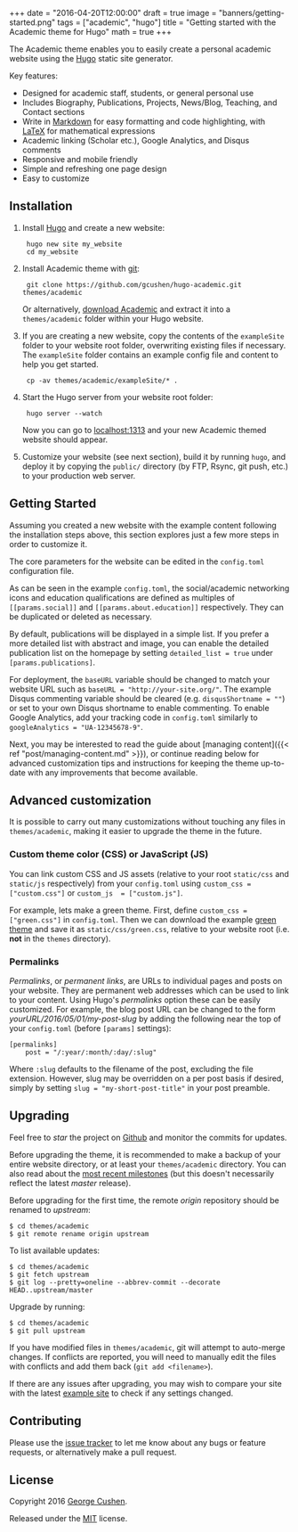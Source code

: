 +++
date = "2016-04-20T12:00:00"
draft = true
image = "banners/getting-started.png"
tags = ["academic", "hugo"]
title = "Getting started with the Academic theme for Hugo"
math = true
+++

The Academic theme enables you to easily create a personal academic website using the [Hugo](https://gohugo.io) static site generator.

Key features:

- Designed for academic staff, students, or general personal use
- Includes Biography, Publications, Projects, News/Blog, Teaching, and Contact sections
- Write in [Markdown](https://github.com/adam-p/markdown-here/wiki/Markdown-Cheatsheet) for easy formatting and code highlighting, with [LaTeX](https://en.wikibooks.org/wiki/LaTeX/Mathematics) for mathematical expressions
- Academic linking (Scholar etc.), Google Analytics, and Disqus comments
- Responsive and mobile friendly
- Simple and refreshing one page design
- Easy to customize
<!--more-->

## Installation

1. Install [Hugo](https://gohugo.io/overview/installing/) and create a new website:

        hugo new site my_website
        cd my_website

2. Install Academic theme with [git](https://help.github.com/articles/set-up-git/):

        git clone https://github.com/gcushen/hugo-academic.git themes/academic

    Or alternatively, [download Academic](https://github.com/gcushen/hugo-academic/archive/master.zip) and extract it into a `themes/academic` folder within your Hugo website.

3. If you are creating a new website, copy the contents of the `exampleSite` folder to your website root folder, overwriting existing files if necessary. The `exampleSite` folder contains an example config file and content to help you get started.

        cp -av themes/academic/exampleSite/* .

4. Start the Hugo server from your website root folder:

        hugo server --watch

    Now you can go to [localhost:1313](http://localhost:1313) and your new Academic themed website should appear.

5. Customize your website (see next section), build it by running `hugo`, and deploy it by copying the `public/` directory (by FTP, Rsync, git push, etc.) to your production web server.


## Getting Started

Assuming you created a new website with the example content following the installation steps above, this section explores just a few more steps in order to customize it.

The core parameters for the website can be edited in the `config.toml` configuration file.

As can be seen in the example `config.toml`, the social/academic networking icons and education qualifications are defined as multiples of `[[params.social]]` and `[[params.about.education]]` respectively. They can be duplicated or deleted as necessary.

By default, publications will be displayed in a simple list. If you prefer a more detailed list with abstract and image, you can enable the detailed publication list on the homepage by setting `detailed_list = true` under `[params.publications]`.

For deployment, the `baseURL` variable should be changed to match your website URL such as `baseURL = "http://your-site.org/"`. The example Disqus commenting variable should be cleared (e.g. `disqusShortname = ""`) or set to your own Disqus shortname to enable commenting. To enable Google Analytics, add your tracking code in `config.toml` similarly to `googleAnalytics = "UA-12345678-9"`.

Next, you may be interested to read the guide about [managing content]({{< ref "post/managing-content.md" >}}), or continue reading below for advanced customization tips and instructions for keeping the theme up-to-date with any improvements that become available.


## Advanced customization

It is possible to carry out many customizations without touching any files in `themes/academic`, making it easier to upgrade the theme in the future.

### Custom theme color (CSS) or JavaScript (JS)

You can link custom CSS and JS assets (relative to your root `static/css` and `static/js` respectively) from your `config.toml` using `custom_css = ["custom.css"]` or `custom_js  = ["custom.js"]`.

For example, lets make a green theme. First, define `custom_css = ["green.css"]` in `config.toml`. Then we can download the example [green theme](https://gist.github.com/gcushen/d5525a4506b9ccf83f2bce592a895495) and save it as `static/css/green.css`, relative to your website root (i.e. **not** in the `themes` directory).

### Permalinks

*Permalinks*, or *permanent links*, are URLs to individual pages and posts on your website. They are permanent web addresses which can be used to link to your content. Using Hugo's *permalinks* option these can be easily customized. For example, the blog post URL can be changed to the form *yourURL/2016/05/01/my-post-slug* by adding the following near the top of your `config.toml` (before `[params]` settings):

    [permalinks]
        post = "/:year/:month/:day/:slug"

Where `:slug` defaults to the filename of the post, excluding the file extension. However, slug may be overridden on a per post basis if desired, simply by setting `slug = "my-short-post-title"` in your post preamble.


## Upgrading

Feel free to *star* the project on [Github](https://github.com/gcushen/hugo-academic/) and monitor the commits for updates.

Before upgrading the theme, it is recommended to make a backup of your entire website directory, or at least your `themes/academic` directory. You can also read about the [most recent milestones](https://github.com/gcushen/hugo-academic/releases) (but this doesn't necessarily reflect the latest *master* release).

Before upgrading for the first time, the remote *origin* repository should be renamed to *upstream*:

    $ cd themes/academic
    $ git remote rename origin upstream

To list available updates:

    $ cd themes/academic
    $ git fetch upstream
    $ git log --pretty=oneline --abbrev-commit --decorate HEAD..upstream/master

Upgrade by running:

    $ cd themes/academic
    $ git pull upstream

If you have modified files in `themes/academic`, git will attempt to auto-merge changes. If conflicts are reported, you will need to manually edit the files with conflicts and add them back (`git add <filename>`).

If there are any issues after upgrading, you may wish to compare your site with the latest [example site](https://github.com/gcushen/hugo-academic/tree/master/exampleSite) to check if any settings changed.


## Contributing

Please use the [issue tracker](https://github.com/gcushen/hugo-academic/issues) to let me know about any bugs or feature requests, or alternatively make a pull request.


## License

Copyright 2016 [George Cushen](https://georgecushen.com).

Released under the [MIT](https://github.com/gcushen/hugo-academic/blob/master/LICENSE.md) license.
